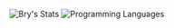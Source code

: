 ![Bry's Stats](https://github-readme-stats.vercel.app/api?username=brynertoma&include_all_commits=true&count_private=true&show_icons=true&show=reviews,discussions_started,discussions_answered,prs_merged,prs_merged_percentage&bg_color=45,F72585,ffc83c&text_color=090909&title_color=090909&icon_color=090909)
![Programming Languages](https://github-readme-stats.vercel.app/api/top-langs/?username=brynertoma&theme=dark&hide=rust&langs_count=8&bg_color=45,F72585,ffc83c&text_color=090909&title_color=090909&icon_color=090909)
